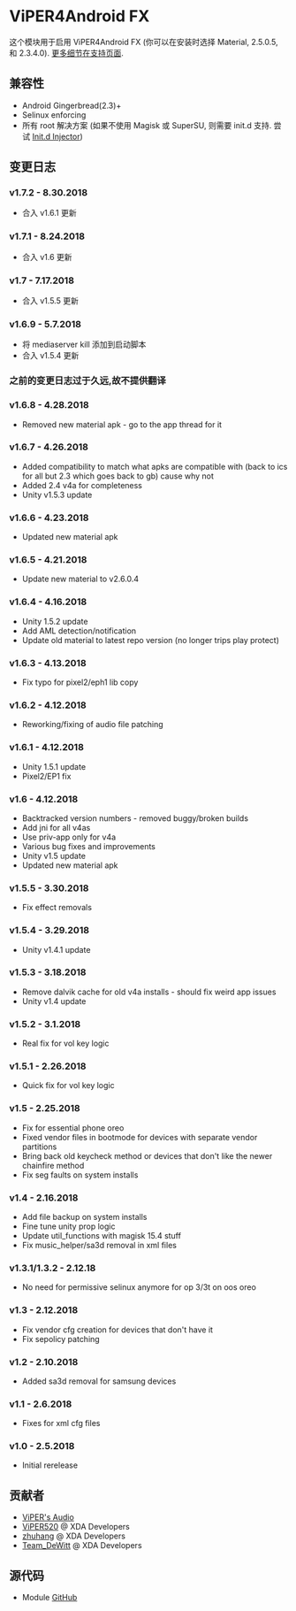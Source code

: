 # ViPER4Android FX
这个模块用于启用 ViPER4Android FX  (你可以在安装时选择 Material, 2.5.0.5, 和 2.3.4.0). [更多细节在支持页面](https://forum.xda-developers.com/apps/magisk/module-viper4android-fx-2-5-0-5-t3577058).

## 兼容性
* Android Gingerbread(2.3)+
* Selinux enforcing
* 所有 root 解决方案 (如果不使用 Magisk 或 SuperSU, 则需要 init.d 支持. 尝试 [Init.d Injector](https://forum.xda-developers.com/android/software-hacking/mod-universal-init-d-injector-wip-t3692105))

## 变更日志
### v1.7.2 - 8.30.2018
* 合入 v1.6.1 更新

### v1.7.1 - 8.24.2018
* 合入 v1.6 更新

### v1.7 - 7.17.2018
* 合入 v1.5.5 更新

### v1.6.9 - 5.7.2018
* 将 mediaserver kill 添加到启动脚本
* 合入 v1.5.4 更新

### 之前的变更日志过于久远,故不提供翻译

### v1.6.8 - 4.28.2018
* Removed new material apk - go to the app thread for it

### v1.6.7 - 4.26.2018
* Added compatibility to match what apks are compatible with (back to ics for all but 2.3 which goes back to gb) cause why not
* Added 2.4 v4a for completeness
* Unity v1.5.3 update

### v1.6.6 - 4.23.2018
* Updated new material apk

### v1.6.5 - 4.21.2018
* Update new material to v2.6.0.4

### v1.6.4 - 4.16.2018
* Unity 1.5.2 update
* Add AML detection/notification
* Update old material to latest repo version (no longer trips play protect)

### v1.6.3 - 4.13.2018
* Fix typo for pixel2/eph1 lib copy

### v1.6.2 - 4.12.2018
* Reworking/fixing of audio file patching

### v1.6.1 - 4.12.2018
* Unity 1.5.1 update
* Pixel2/EP1 fix

### v1.6 - 4.12.2018
* Backtracked version numbers - removed buggy/broken builds
* Add jni for all v4as
* Use priv-app only for v4a
* Various bug fixes and improvements
* Unity v1.5 update
* Updated new material apk

### v1.5.5 - 3.30.2018
* Fix effect removals

### v1.5.4 - 3.29.2018
* Unity v1.4.1 update

### v1.5.3 - 3.18.2018
* Remove dalvik cache for old v4a installs - should fix weird app issues
* Unity v1.4 update

### v1.5.2 - 3.1.2018
* Real fix for vol key logic

### v1.5.1 - 2.26.2018
* Quick fix for vol key logic

### v1.5 - 2.25.2018
* Fix for essential phone oreo
* Fixed vendor files in bootmode for devices with separate vendor partitions
* Bring back old keycheck method or devices that don't like the newer chainfire method
* Fix seg faults on system installs

### v1.4 - 2.16.2018
* Add file backup on system installs
* Fine tune unity prop logic
* Update util_functions with magisk 15.4 stuff
* Fix music_helper/sa3d removal in xml files

### v1.3.1/1.3.2 - 2.12.18
* No need for permissive selinux anymore for op 3/3t on oos oreo

### v1.3 - 2.12.2018
* Fix vendor cfg creation for devices that don't have it
* Fix sepolicy patching

### v1.2 - 2.10.2018
* Added sa3d removal for samsung devices

### v1.1 - 2.6.2018
* Fixes for xml cfg files

### v1.0 - 2.5.2018
* Initial rerelease

## 贡献者
* [ViPER's Audio](http://vipersaudio.com/blog/)
* [ViPER520](http://vipersaudio.com/blog/) @ XDA Developers
* [zhuhang](https://forum.xda-developers.com/showthread.php?t=2191223) @ XDA Developers
* [Team_DeWitt](https://forum.xda-developers.com/android/apps-games/app-viper4android-fx-2-6-0-0-t3774651) @ XDA Developers

## 源代码
* Module [GitHub](https://github.com/therealahrion/ViPER4Android-FX)
